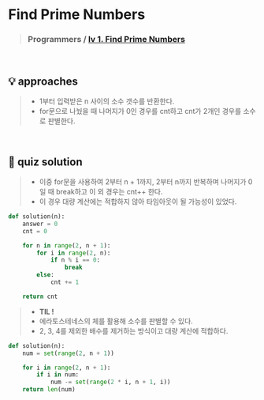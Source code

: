 # Find Prime Numbers

> ### Programmers / <a href = https://school.programmers.co.kr/learn/courses/30/lessons/12921> lv 1. Find Prime Numbers </a>

<br>

## 💡 approaches
> - 1부터 입력받은 n 사이의 소수 갯수를 반환한다.
> - for문으로 나눴을 때 나머지가 0인 경우를 cnt하고 cnt가 2개인 경우를 소수로 판별한다. 

<br>

## 🔑 quiz solution

> - 이중 for문을 사용하여 2부터 n + 1까지, 2부터 n까지 반복하며 나머지가 0일 때 break하고 이 외 경우는 cnt++ 한다. 
> - 이 경우 대량 계산에는 적합하지 않아 타임아웃이 될 가능성이 있었다. 

```py
def solution(n):
    answer = 0
    cnt = 0

    for n in range(2, n + 1):
        for i in range(2, n):
            if n % i == 0:
                break
        else:
            cnt += 1

    return cnt
```

> - <strong> TIL ! </strong>
> - 에라토스테네스의 체를 활용해 소수를 판별할 수 있다. 
> - 2, 3, 4를 제외한 배수를 제거하는 방식이고 대량 계산에 적합하다.

```py
def solution(n):
    num = set(range(2, n + 1))

    for i in range(2, n + 1):
        if i in num:
            num -= set(range(2 * i, n + 1, i))
    return len(num)
```
